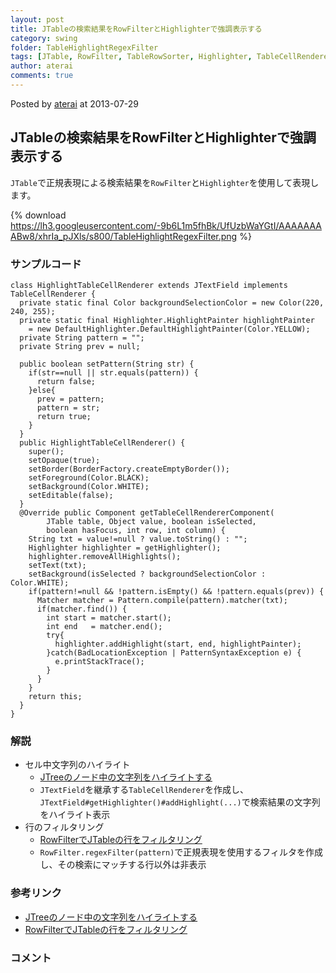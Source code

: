 ```yaml
---
layout: post
title: JTableの検索結果をRowFilterとHighlighterで強調表示する
category: swing
folder: TableHighlightRegexFilter
tags: [JTable, RowFilter, TableRowSorter, Highlighter, TableCellRenderer, JTextField, Pattern, Matcher]
author: aterai
comments: true
---
```


Posted by [aterai](http://terai.xrea.jp/aterai.html) at 2013-07-29

## JTableの検索結果をRowFilterとHighlighterで強調表示する
`JTable`で正規表現による検索結果を`RowFilter`と`Highlighter`を使用して表現します。

{% download https://lh3.googleusercontent.com/-9b6L1m5fhBk/UfUzbWaYGtI/AAAAAAAABw8/xhrIa_pJXls/s800/TableHighlightRegexFilter.png %}

### サンプルコード
<pre class="prettyprint"><code>class HighlightTableCellRenderer extends JTextField implements TableCellRenderer {
  private static final Color backgroundSelectionColor = new Color(220, 240, 255);
  private static final Highlighter.HighlightPainter highlightPainter
    = new DefaultHighlighter.DefaultHighlightPainter(Color.YELLOW);
  private String pattern = "";
  private String prev = null;

  public boolean setPattern(String str) {
    if(str==null || str.equals(pattern)) {
      return false;
    }else{
      prev = pattern;
      pattern = str;
      return true;
    }
  }
  public HighlightTableCellRenderer() {
    super();
    setOpaque(true);
    setBorder(BorderFactory.createEmptyBorder());
    setForeground(Color.BLACK);
    setBackground(Color.WHITE);
    setEditable(false);
  }
  @Override public Component getTableCellRendererComponent(
        JTable table, Object value, boolean isSelected,
        boolean hasFocus, int row, int column) {
    String txt = value!=null ? value.toString() : "";
    Highlighter highlighter = getHighlighter();
    highlighter.removeAllHighlights();
    setText(txt);
    setBackground(isSelected ? backgroundSelectionColor : Color.WHITE);
    if(pattern!=null &amp;&amp; !pattern.isEmpty() &amp;&amp; !pattern.equals(prev)) {
      Matcher matcher = Pattern.compile(pattern).matcher(txt);
      if(matcher.find()) {
        int start = matcher.start();
        int end   = matcher.end();
        try{
          highlighter.addHighlight(start, end, highlightPainter);
        }catch(BadLocationException | PatternSyntaxException e) {
          e.printStackTrace();
        }
      }
    }
    return this;
  }
}
</code></pre>

### 解説
- セル中文字列のハイライト
    - [JTreeのノード中の文字列をハイライトする](http://terai.xrea.jp/Swing/HighlightWordInNode.html)
    - `JTextField`を継承する`TableCellRenderer`を作成し、`JTextField#getHighlighter()#addHighlight(...)`で検索結果の文字列をハイライト表示
- 行のフィルタリング
    - [RowFilterでJTableの行をフィルタリング](http://terai.xrea.jp/Swing/RowFilter.html)
    - `RowFilter.regexFilter(pattern)`で正規表現を使用するフィルタを作成し、その検索にマッチする行以外は非表示

<!-- dummy comment line for breaking list -->

### 参考リンク
- [JTreeのノード中の文字列をハイライトする](http://terai.xrea.jp/Swing/HighlightWordInNode.html)
- [RowFilterでJTableの行をフィルタリング](http://terai.xrea.jp/Swing/RowFilter.html)

<!-- dummy comment line for breaking list -->

### コメント
